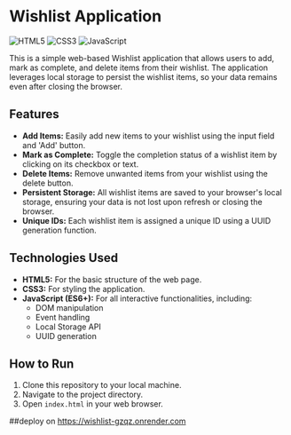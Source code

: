 # Wishlist Application

![HTML5](https://img.shields.io/badge/html5-%23E34F26.svg?style=for-the-badge&logo=html5&logoColor=white) ![CSS3](https://img.shields.io/badge/css3-%231572B6.svg?style=for-the-badge&logo=css3&logoColor=white) ![JavaScript](https://img.shields.io/badge/javascript-%23323330.svg?style=for-the-badge&logo=javascript&logoColor=%23F7DF1E)

This is a simple web-based Wishlist application that allows users to add, mark as complete, and delete items from their wishlist. The application leverages local storage to persist the wishlist items, so your data remains even after closing the browser.

## Features

*   **Add Items:** Easily add new items to your wishlist using the input field and 'Add' button.
*   **Mark as Complete:** Toggle the completion status of a wishlist item by clicking on its checkbox or text.
*   **Delete Items:** Remove unwanted items from your wishlist using the delete button.
*   **Persistent Storage:** All wishlist items are saved to your browser's local storage, ensuring your data is not lost upon refresh or closing the browser.
*   **Unique IDs:** Each wishlist item is assigned a unique ID using a UUID generation function.

## Technologies Used

*   **HTML5:** For the basic structure of the web page.
*   **CSS3:** For styling the application.
*   **JavaScript (ES6+):** For all interactive functionalities, including:
    *   DOM manipulation
    *   Event handling
    *   Local Storage API
    *   UUID generation

## How to Run

1.  Clone this repository to your local machine.
2.  Navigate to the project directory.
3.  Open `index.html` in your web browser.

##deploy on 
https://wishlist-gzqz.onrender.com
